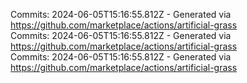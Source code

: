 Commits: 2024-06-05T15:16:55.812Z - Generated via https://github.com/marketplace/actions/artificial-grass
<br>
Commits: 2024-06-05T15:16:55.812Z - Generated via https://github.com/marketplace/actions/artificial-grass
<br>
Commits: 2024-06-05T15:16:55.812Z - Generated via https://github.com/marketplace/actions/artificial-grass
<br>

